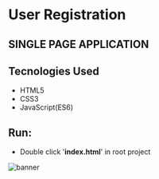 # User Registration

## SINGLE PAGE APPLICATION

## Tecnologies Used
* HTML5
* CSS3
* JavaScript(ES6)

## Run: 
* Double click '**index.html**' in root project

![banner](https://github.com/pauloteixeira01/user_registration/blob/master/dist/img/banner.png)
